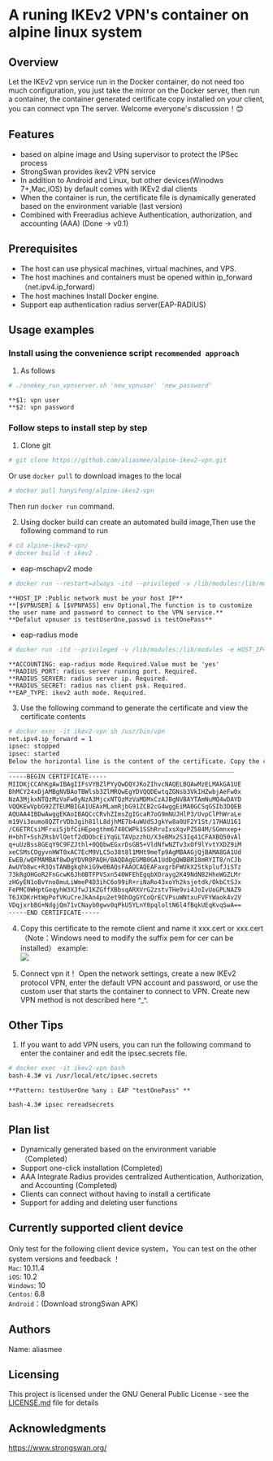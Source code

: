 # A runing IKEv2 VPN's container on alpine linux system
## Overview ##
Let the IKEv2 vpn service run in the Docker container, do not need too much configuration, you just take the mirror on the Docker server, then run a container, the container generated certificate copy installed on your client, you can connect vpn The server. Welcome everyone's discussion！:blush:

## Features
* based on alpine image and Using supervisor to protect the IPSec process
* StrongSwan provides ikev2 VPN service
* In addition to Android and Linux, but other devices(Winodws 7+,Mac,iOS) by default comes with IKEv2 dial clients
* When the container is run, the certificate file is dynamically generated based on the environment variable (last version)
* Combined with Freeradius achieve Authentication, authorization, and accounting (AAA) (Done -> v0.1)

## Prerequisites
* The host can use physical machines, virtual machines, and VPS.
* The host machines and containers must be opened within ip_forward （net.ipv4.ip_forward）
* The host machines Install Docker engine.
* Support eap authentication radius server(EAP-RADIUS)

## Usage examples
### Install using the convenience script `recommended approach`

1. As follows
```bash
# ./onekey_run_vpnserver.sh 'new_vpnuser' 'new_password'
```
    **$1: vpn user
    **$2: vpn password


### Follow steps to install step by step

1. Clone git
```Bash
# git clone https://github.com/aliasmee/alpine-ikev2-vpn.git
```
Or use `docker pull` to download images to the local
```Bash
# docker pull hanyifeng/alpine-ikev2-vpn
```
Then run `docker run` command.


2. Using docker build can create an automated build image,Then use the following command to run
```Bash
# cd alpine-ikev2-vpn/
# docker build -t ikev2 .
```

* eap-mschapv2 mode
```bash
# docker run --restart=always -itd --privileged -v /lib/modules:/lib/modules -e HOST_IP='Your's Public network IP' -e VPNUSER=jack -e VPNPASS="jack&opsAdmin" -p 500:500/udp -p 4500:4500/udp --name=ikev2-vpn ikev2
```
    **HOST_IP :Public network must be your host IP**
    **[$VPNUSER] & [$VPNPASS] env Optional,The function is to customize the user name and password to connect to the VPN service.**
    **Defalut vpnuser is testUserOne,passwd is testOnePass**

* eap-radius mode
```bash
# docker run -itd --privileged -v /lib/modules:/lib/modules -e HOST_IP='Your's Public network IP' -e ACCOUNTING='yes' -e RADIUS_PORT='1812' -e RADIUS_SERVER='Your's radius server IP' -e RADIUS_SECRET='xxxxxxx' -e EAP_TYPE='eap-radius' -p 500:500/udp -p 4500:4500/udp --name=ikev2-vpn ikev2
```
    **ACCOUNTING: eap-radius mode Required.Value must be 'yes'
    **RADIUS_PORT: radius server running port. Required.
    **RADIUS_SERVER: radius server ip. Required.
    **RADIUS_SECRET: radius nas client psk. Required.
    **EAP_TYPE: ikev2 auth mode. Required.

3. Use the following command to generate the certificate and view the certificate contents
```Bash
# docker exec -it ikev2-vpn sh /usr/bin/vpn
net.ipv4.ip_forward = 1
ipsec: stopped
ipsec: started
Below the horizontal line is the content of the certificate. Copy the content to a file in the .cert suffix format. Such as: vpn.cert
______________________________________________________________
-----BEGIN CERTIFICATE-----
MIIDKjCCAhKgAwIBAgIIFsVYBZlPYyQwDQYJKoZIhvcNAQELBQAwMzELMAkGA1UE
BhMCY24xDjAMBgNVBAoTBWlsb3ZlMRQwEgYDVQQDEwtqZGNsb3VkIHZwbjAeFw0x
NzA3MjkxNTQzMzVaFw0yNzA3MjcxNTQzMzVaMDMxCzAJBgNVBAYTAmNuMQ4wDAYD
VQQKEwVpbG92ZTEUMBIGA1UEAxMLamRjbG91ZCB2cG4wggEiMA0GCSqGSIb3DQEB
AQUAA4IBDwAwggEKAoIBAQCcCRvhZImsZgIGcaR7oG9mNUJHlP3/UvpClPhWraLe
m19Vi3oumo8QZTrVDbJgih81lL8djhME7b4uWUdSJgkYw8a0UF2Y1St/17HAU161
/C6ETRCsiMFruiSjbfCiHEpegthm6740CWPk1SShRruIxsXqvPZ584M/SGmnxep+
H+bhT+SshZRsbVlQetf2dDObcEiYqGLTAVpzzhU/X3eBMx2S3Iq41CFAXBQ50vAl
q+uUzBss8GEqY9C9FZJthl+0QQbwEGxrDsGB5+VldNfwNZTv3xOf9lYvtYXDZ9iM
xeCSMsCOgyvnHWT0xAC7EcM9VLC5o38t8l1MHt9meTp9AgMBAAGjQjBAMA8GA1Ud
EwEB/wQFMAMBAf8wDgYDVR0PAQH/BAQDAgEGMB0GA1UdDgQWBBR18mRYIT8/nCJb
AwUYb8wc+R3QsTANBgkqhkiG9w0BAQsFAAOCAQEAFaxgrbFWUkX2StkplufJiSTz
73kRgOHGoR2FnGcwK6Jh0BTFPVSxn540WFEhEgqbXOrayg2K49NdNB2HheWGZLMr
zHGyEN1oBvYno8muLiWmeP4D3ihC6o99iR+riNaRo43xoYh2ksjetdk/OkbCtSJx
FePMC0WHptGeqyhW3XJfwJ1KZGffXBbsqARXVrG2zstvTHe9vi4JoIvUoGPLNAZ9
T6JXDKrHtWpPofVKuCreJkAn4pu2et9OhOgGYCoQrECVPsuWNtxuFVFYWaok4v2V
VDqjxrbBG+NdgjQm71vCNayb0gwv0qPkU5YLnY8pqloltN6l4fBqkUEqKvqSwA==
-----END CERTIFICATE-----
```

4. Copy this certificate to the remote client and name it xxx.cert or xxx.cert（Note：Windows need to modify the suffix pem for cer can be installed）
example:<br>
![](https://github.com/aliasmee/alpine-ikev2-vpn/blob/master/IKEv2_enable_example.png?raw=true)

5. Connect vpn it！
Open the network settings, create a new IKEv2 protocol VPN, enter the default VPN account and password, or use the custom user that starts the container to connect to VPN.
Create new VPN method is not described here ^_^.

## Other Tips
1. If you want to add VPN users, you can run the following command to enter the container and edit the ipsec.secrets file.
```bash
# docker exec -it ikev2-vpn bash
bash-4.3# vi /usr/local/etc/ipsec.secrets
```
    **Pattern: testUserOne %any : EAP "testOnePass" **


```
bash-4.3# ipsec rereadsecrets
```

## Plan list
* Dynamically generated based on the environment variable （Completed）
* Support one-click installation (Completed)
* AAA Integrate Radius provides centralized Authentication, Authorization, and Accounting (Completed)
* Clients can connect without having to install a certificate
* Support for adding and deleting user functions

## Currently supported client device 
Only test for the following client device system，You can test on the other system versions and feedback ！<br>
`Mac`:	10.11.4<br>
`iOS`:	10.2<br>
`Windows`:	10<br>
`Centos`:	6.8<br>
`Android`：(Download strongSwan APK)

## Authors
Name:	aliasmee<br>

## Licensing
This project is licensed under the GNU General Public License - see the [LICENSE.md](https://github.com/aliasmee/IKEv2-radius-vpn/blob/master/LICENSE) file for details

## Acknowledgments
https://www.strongswan.org/

